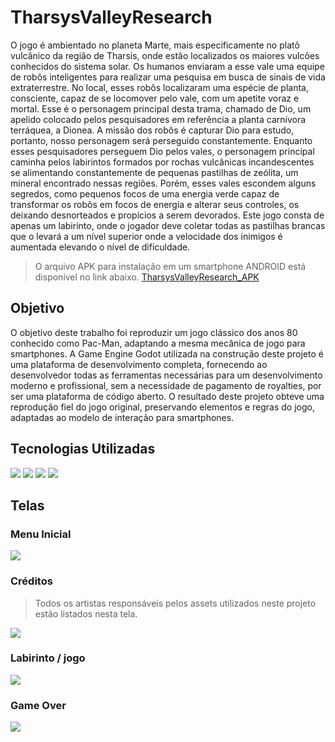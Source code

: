 # TharsysValleyResearch

O jogo é ambientado no planeta Marte, mais especificamente no platô vulcânico da
região de Tharsis, onde estão localizados os maiores vulcões conhecidos do sistema solar. 
Os humanos enviaram a esse vale uma equipe de robôs inteligentes para realizar uma pesquisa
em busca de sinais de vida extraterrestre. No local, esses robôs localizaram uma espécie de
planta, consciente, capaz de se locomover pelo vale, com um apetite voraz e mortal. 
Esse é o personagem principal desta trama, chamado de Dio, um apelido colocado pelos pesquisadores
em referência a planta carnívora terráquea, a Dionea.
A missão dos robôs é capturar Dio para estudo, portanto, nosso personagem será
perseguido constantemente. Enquanto esses pesquisadores perseguem Dio pelos vales, o
personagem principal caminha pelos labirintos formados por rochas vulcânicas
incandescentes se alimentando constantemente de pequenas pastilhas de zeólita, um mineral
encontrado nessas regiões. Porém, esses vales escondem alguns segredos, como pequenos
focos de uma energia verde capaz de transformar os robôs em focos de energia e alterar seus
controles, os deixando desnorteados e propícios a serem devorados.
Este jogo consta de apenas um labirinto, onde o jogador deve coletar todas as pastilhas
brancas que o levará a um nível superior onde a velocidade dos inimigos é aumentada
elevando o nível de dificuldade.

> O arquivo APK para instalação em um smartphone ANDROID está disponível no link abaixo.
[TharsysValleyResearch_APK](https://github.com/LucasEPaduam/TharsysValleyResearch/blob/master/ThasisValleyResearch.apk)


## Objetivo
O objetivo deste trabalho foi reproduzir um jogo clássico dos anos 80 conhecido como Pac-Man, adaptando a
mesma mecânica de jogo para smartphones. A Game Engine Godot utilizada na construção
deste projeto é uma plataforma de desenvolvimento completa, fornecendo ao desenvolvedor
todas as ferramentas necessárias para um desenvolvimento moderno e profissional, sem a
necessidade de pagamento de royalties, por ser uma plataforma de código aberto. O resultado
deste projeto obteve uma reprodução fiel do jogo original, preservando elementos e regras do
jogo, adaptadas ao modelo de interação para smartphones.

## Tecnologias Utilizadas

[<img src="https://img.shields.io/badge/Godot-478CBF?style=for-the-badge&logo=GodotEngine&logoColor=white" />](https://godotengine.org/)
[<img src="https://img.shields.io/badge/Godot-478CBF?style=for-the-badge&logo=GodotEngine&logoColor=white" />](https://docs.godotengine.org/pt-br/4.x/tutorials/scripting/gdscript/gdscript_basics.html)
[<img src="https://img.shields.io/badge/gimp-5C5543?style=for-the-badge&logo=gimp&logoColor=white" />](https://www.gimp.org/)
[<img src="https://img.shields.io/badge/Android_Studio-3DDC84?style=for-the-badge&logo=android-studio&logoColor=white" />](https://developer.android.com/?hl=pt-br)

## Telas

### Menu Inicial
<img src="https://github.com/LucasEPaduam/TharsysValleyResearch/blob/master/imagens_telas/Screenshot%202023-10-16%20165200.png?raw=true">

### Créditos 
> Todos os artistas responsáveis pelos assets utilizados neste projeto estão listados nesta tela.
<img src="https://github.com/LucasEPaduam/TharsysValleyResearch/blob/master/imagens_telas/Screenshot%202023-10-16%20165450.png?raw=true">

### Labirinto / jogo
<img src="https://github.com/LucasEPaduam/TharsysValleyResearch/blob/master/imagens_telas/Screenshot%202023-10-16%20165552.png?raw=true">

### Game Over
<img src="https://github.com/LucasEPaduam/TharsysValleyResearch/blob/master/imagens_telas/Screenshot%202023-10-16%20165707.png?raw=true">

